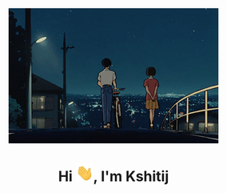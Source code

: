 <div align="center">
<img src="aesthetic-anime-gif-7.gif">
<h1 align="center">Hi <img width="35" src="https://github.com/1999AZZAR/1999AZZAR/blob/main/resources/img/waving.gif">, I'm Kshitij </h1>
</div>
